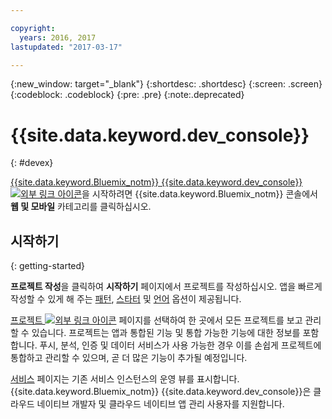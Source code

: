 ```yaml
---

copyright:
  years: 2016, 2017
lastupdated: "2017-03-17"

---
```

{:new_window: target="_blank"}
{:shortdesc: .shortdesc}
{:screen: .screen}
{:codeblock: .codeblock}
{:pre: .pre}
{:note:.deprecated}

# {{site.data.keyword.dev_console}}
{: #devex}

[{{site.data.keyword.Bluemix_notm}} {{site.data.keyword.dev_console}} ![외부 링크 아이콘](../icons/launch-glyph.svg "외부 링크 아이콘")](https://console.{DomainName}/developer/getting-started)을 시작하려면 {{site.data.keyword.Bluemix_notm}} 콘솔에서 **웹 및 모바일** 카테고리를 클릭하십시오. 


## 시작하기
{: getting-started}

**프로젝트 작성**을 클릭하여 **시작하기** 페이지에서 프로젝트를 작성하십시오. 앱을 빠르게 작성할 수 있게 해 주는 [패턴](patterns.html), [스타터](starters.html) 및 [언어](patterns.html#languages) 옵션이 제공됩니다. 

[프로젝트 ![외부 링크 아이콘](../icons/launch-glyph.svg "외부 링크 아이콘")](https://console.{DomainName}/developer/projects) 페이지를 선택하여 한 곳에서 모든 프로젝트를 보고 관리할 수 있습니다. 프로젝트는 앱과 통합된 기능 및 통합 가능한 기능에 대한 정보를 포함합니다. 푸시, 분석, 인증 및 데이터 서비스가 사용 가능한 경우 이를 손쉽게 프로젝트에 통합하고 관리할 수 있으며, 곧 더 많은 기능이 추가될 예정입니다. 

[서비스](services.html) 페이지는 기존 서비스 인스턴스의 운영 뷰를 표시합니다. {{site.data.keyword.Bluemix_notm}} {{site.data.keyword.dev_console}}은 클라우드 네이티브 개발자 및 클라우드 네이티브 앱 관리 사용자를 지원합니다. 


<!--You can also discover the {{site.data.keyword.Bluemix_notm}} Mobile offerings, link to the Mobile documentation and get answers from our {{site.data.keyword.Bluemix_notm}} Mobile services community on Stack Overflow.-->
